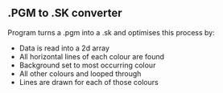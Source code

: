## .PGM to .SK converter

Program turns a .pgm into a .sk and optimises this process by:
- Data is read into a 2d array 
- All horizontal lines of each colour are found
- Background set to most occurring colour
- All other colours and looped through
- Lines are drawn for each of those colours

